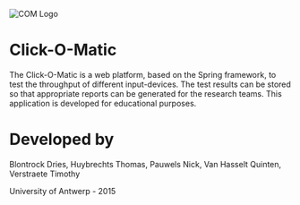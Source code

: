 ![COM Logo](/src/main/resources/static/images/appLogo.png?raw=true "Click-O-Matic - Application logo")

Click-O-Matic
=============

The Click-O-Matic is a web platform, based on the Spring framework, to test the throughput of
different input-devices. The test results can be stored so that appropriate reports can be
generated for the research teams. This application is developed for educational purposes.


Developed by
============

Blontrock Dries,
Huybrechts Thomas,
Pauwels Nick,
Van Hasselt Quinten,
Verstraete Timothy

University of Antwerp - 2015
